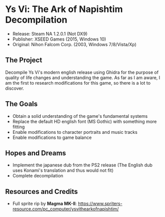 # Ys Vi: The Ark of Napishtim Decompilation
- Release: Steam NA 1.2.0.1 (Not DX9)
- Publisher: XSEED Games (2015, Windows 10)
- Original: Nihon Falcom Corp. (2003, Windows 7/8/Vista/Xp)

## The Project
Decompile Ys Vi's modern english release using Ghidra for the purpose of quality of life changes and understanding the game. As far as I am aware, I am the first to research modifications for this game, so there is a lot to discover.

## The Goals
- Obtain a solid understanding of the game's fundamental systems
- Replace the default HD english font (MS Gothic) with something more fitting
- Enable modifications to character portraits and music tracks
- Enable modifications to game balance

## Hopes and Dreams
- Implement the japanese dub from the PS2 release (The English dub uses Konami's translation and thus would not fit)
- Complete decompilation
## Resources and Credits
- Full sprite rip by <b>Magma MK-II</b>: https://www.spriters-resource.com/pc_computer/ysvithearkofnapishtim/
